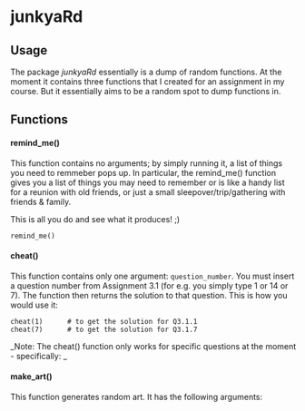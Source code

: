 # junkyaRd

## Usage
The package _junkyaRd_ essentially is a dump of random functions. At the moment it contains three functions that I created for an assignment in my course. But it essentially aims to be a random spot to dump functions in. 

## Functions

#### remind_me()

This function contains no arguments; by simply running it, a list of things you need to remmeber pops up. In particular, the remind_me() function gives you a list of things you may need to remember or is like a handy list for a reunion with old friends, or just a small sleepover/trip/gathering with friends & family. 

This is all you do and see what it produces! ;)

```eval = TRUE
remind_me()
```


#### cheat()

This function contains only one argument: `question_number`. You must insert a question number from Assignment 3.1 (for e.g. you simply type 1 or 14 or 7). The function then returns the solution to that question. This is how you would use it: 

```eval = TRUE
cheat(1)      # to get the solution for Q3.1.1
cheat(7)      # to get the solution for Q3.1.7
```

_Note: The cheat() function only works for specific questions at the moment - specifically: _


#### make_art()

This function generates random art. It has the following arguments: 
